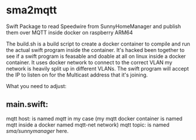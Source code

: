# sma2mqtt
Swift Package to read Speedwire from SunnyHomeManager and publish them over MQTT inside docker on raspberry ARM64

The build.sh is a build script to create a docker container to compile and run the actual swift program inside the container.
It's hacked been together to see if a swift program is feasable and doable at all on linux inside a docker container.
It uses docker network to connect to the correct VLAN my network is heavily split up in different VLANs. The swift program will accept the IP to listen on for the Multicast address that it's joining.

What you need to adjust: 

## main.swift:
mqtt host: is named *mqtt* in my case (my mqtt docker container is named mqtt inside a docker named mqtt-net network)
mqtt topic: is named *sma/sunnymanager* here.
